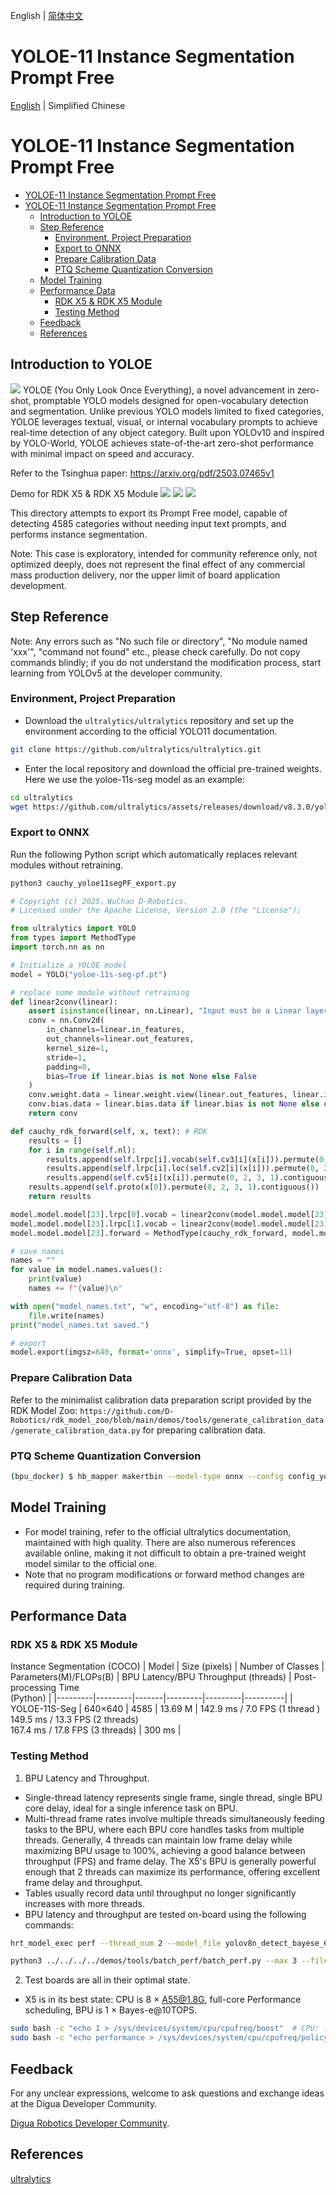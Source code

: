 English | [简体中文](./README_cn.md)

# YOLOE-11 Instance Segmentation Prompt Free


[English](./README.md) | Simplified Chinese

# YOLOE-11 Instance Segmentation Prompt Free

- [YOLOE-11 Instance Segmentation Prompt Free](#yoloe-11-instance-segmentation-prompt-free)
- [YOLOE-11 Instance Segmentation Prompt Free](#yoloe-11-instance-segmentation-prompt-free-1)
  - [Introduction to YOLOE](#introduction-to-yoloe)
  - [Step Reference](#step-reference)
    - [Environment, Project Preparation](#environment-project-preparation)
    - [Export to ONNX](#export-to-onnx)
    - [Prepare Calibration Data](#prepare-calibration-data)
    - [PTQ Scheme Quantization Conversion](#ptq-scheme-quantization-conversion)
  - [Model Training](#model-training)
  - [Performance Data](#performance-data)
    - [RDK X5 \& RDK X5 Module](#rdk-x5--rdk-x5-module)
    - [Testing Method](#testing-method)
  - [Feedback](#feedback)
  - [References](#references)


## Introduction to YOLOE

![](./imgs/visualization.svg)
YOLOE (You Only Look Once Everything), a novel advancement in zero-shot, promptable YOLO models designed for open-vocabulary detection and segmentation. Unlike previous YOLO models limited to fixed categories, YOLOE leverages textual, visual, or internal vocabulary prompts to achieve real-time detection of any object category. Built upon YOLOv10 and inspired by YOLO-World, YOLOE achieves state-of-the-art zero-shot performance with minimal impact on speed and accuracy.

Refer to the Tsinghua paper: https://arxiv.org/pdf/2503.07465v1

Demo for RDK X5 & RDK X5 Module 
![](imgs/demo_rdkx5_indoor.jpg)
![](imgs/demo_rdkx5_indoor2.jpg)
![](imgs/demo_rdkx5_outdoor.jpg)

This directory attempts to export its Prompt Free model, capable of detecting 4585 categories without needing input text prompts, and performs instance segmentation.

Note: This case is exploratory, intended for community reference only, not optimized deeply, does not represent the final effect of any commercial mass production delivery, nor the upper limit of board application development.


## Step Reference

Note: Any errors such as "No such file or directory", "No module named 'xxx'", "command not found" etc., please check carefully. Do not copy commands blindly; if you do not understand the modification process, start learning from YOLOv5 at the developer community.
### Environment, Project Preparation
- Download the `ultralytics/ultralytics` repository and set up the environment according to the official YOLO11 documentation.
```bash
git clone https://github.com/ultralytics/ultralytics.git
```
- Enter the local repository and download the official pre-trained weights. Here we use the yoloe-11s-seg model as an example:
```bash
cd ultralytics
wget https://github.com/ultralytics/assets/releases/download/v8.3.0/yoloe-11s-seg.pt
```

### Export to ONNX
Run the following Python script which automatically replaces relevant modules without retraining.
```bash
python3 cauchy_yoloe11segPF_export.py
```
```python
# Copyright (c) 2025，WuChao D-Robotics.
# Licensed under the Apache License, Version 2.0 (the "License");

from ultralytics import YOLO
from types import MethodType
import torch.nn as nn

# Initialize a YOLOE model
model = YOLO("yoloe-11s-seg-pf.pt")

# replace some module without retraining
def linear2conv(linear):
    assert isinstance(linear, nn.Linear), "Input must be a Linear layer."
    conv = nn.Conv2d(
        in_channels=linear.in_features, 
        out_channels=linear.out_features,
        kernel_size=1,
        stride=1,
        padding=0,
        bias=True if linear.bias is not None else False 
    )
    conv.weight.data = linear.weight.view(linear.out_features, linear.in_features, 1, 1).data
    conv.bias.data = linear.bias.data if linear.bias is not None else conv.bias.data
    return conv

def cauchy_rdk_forward(self, x, text): # RDK
    results = []
    for i in range(self.nl):
        results.append(self.lrpc[i].vocab(self.cv3[i](x[i])).permute(0, 2, 3, 1).contiguous())
        results.append(self.lrpc[i].loc(self.cv2[i](x[i])).permute(0, 2, 3, 1).contiguous())
        results.append(self.cv5[i](x[i]).permute(0, 2, 3, 1).contiguous())
    results.append(self.proto(x[0]).permute(0, 2, 3, 1).contiguous())
    return results

model.model.model[23].lrpc[0].vocab = linear2conv(model.model.model[23].lrpc[0].vocab)
model.model.model[23].lrpc[1].vocab = linear2conv(model.model.model[23].lrpc[1].vocab)
model.model.model[23].forward = MethodType(cauchy_rdk_forward, model.model.model[23])

# save names
names = ""
for value in model.names.values():
    print(value)
    names += f"{value}\n"

with open("model_names.txt", "w", encoding="utf-8") as file:
    file.write(names)
print("model_names.txt saved.")

# export
model.export(imgsz=640, format='onnx', simplify=True, opset=11)
```

### Prepare Calibration Data
Refer to the minimalist calibration data preparation script provided by the RDK Model Zoo: `https://github.com/D-Robotics/rdk_model_zoo/blob/main/demos/tools/generate_calibration_data/generate_calibration_data.py` for preparing calibration data.

### PTQ Scheme Quantization Conversion

```bash
(bpu_docker) $ hb_mapper makertbin --model-type onnx --config config_yolo11e_seg_pf_bayese_640x640_nv12.yaml
```

## Model Training

- For model training, refer to the official ultralytics documentation, maintained with high quality. There are also numerous references available online, making it not difficult to obtain a pre-trained weight model similar to the official one.
- Note that no program modifications or forward method changes are required during training.


## Performance Data

### RDK X5 & RDK X5 Module
Instance Segmentation (COCO)
| Model | Size (pixels) | Number of Classes | Parameters(M)/FLOPs(B) | BPU Latency/BPU Throughput (threads) | Post-processing Time<br/>(Python) |
|---------|---------|-------|---------|---------|----------|
| YOLOE-11S-Seg | 640×640 | 4585 | 13.69 M | 142.9 ms / 7.0 FPS (1 thread  ) <br/> 149.5 ms / 13.3 FPS (2 threads) <br/> 167.4 ms / 17.8 FPS (3 threads)  | 300 ms |

### Testing Method
1. BPU Latency and Throughput.
- Single-thread latency represents single frame, single thread, single BPU core delay, ideal for a single inference task on BPU.
- Multi-thread frame rates involve multiple threads simultaneously feeding tasks to the BPU, where each BPU core handles tasks from multiple threads. Generally, 4 threads can maintain low frame delay while maximizing BPU usage to 100%, achieving a good balance between throughput (FPS) and frame delay. The X5's BPU is generally powerful enough that 2 threads can maximize its performance, offering excellent frame delay and throughput.
- Tables usually record data until throughput no longer significantly increases with more threads.
- BPU latency and throughput are tested on-board using the following commands:
```bash
hrt_model_exec perf --thread_num 2 --model_file yolov8n_detect_bayese_640x640_nv12_modified.bin

python3 ../../../../demos/tools/batch_perf/batch_perf.py --max 3 --file ptq_models
```
2. Test boards are all in their optimal state.
- X5 is in its best state: CPU is 8 × A55@1.8G, full-core Performance scheduling, BPU is 1 × Bayes-e@10TOPS.
```bash
sudo bash -c "echo 1 > /sys/devices/system/cpu/cpufreq/boost"  # CPU: 1.8Ghz
sudo bash -c "echo performance > /sys/devices/system/cpu/cpufreq/policy0/scaling_governor" # 
```

## Feedback
For any unclear expressions, welcome to ask questions and exchange ideas at the Digua Developer Community.

[Digua Robotics Developer Community](developer.d-robotics.cc).

## References

[ultralytics](https://docs.ultralytics.com/)
